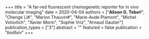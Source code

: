 +++
title = "A far-red fluorescent chemogenetic reporter for in vivo molecular imaging"
date = 2020-04-04
authors = ["**Alison G. Tebo**#", "Chenge Li#", "Marion Thauvin#", "Marie-Aude Plamont", "Michel Volovitch", "Xavier Morin", "Sophie Vriz", "Arnaud Gautier"]
publication_types = ["3"]
abstract = ""
featured = false
publication = "*bioRxiv*"
+++

